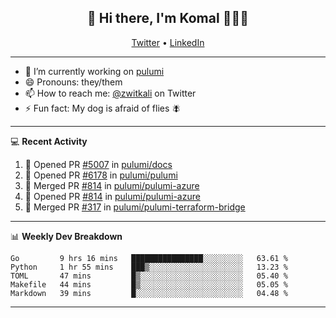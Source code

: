 <h2 align="center"> 👋 Hi there, I'm Komal 🧑🏾‍💻 </h2>
<p align="center">
    <a href="https://twitter.com/zwitkali">Twitter</a> •
    <a href="https://www.linkedin.com/in/komal-ali/">LinkedIn</a>
</p>

--------

- 🔭 I’m currently working on [pulumi](https://github.com/pulumi/pulumi)
- 😄 Pronouns: they/them
- 📫 How to reach me: [@zwitkali](https://twitter.com/zwitkali) on Twitter
- ⚡ Fun fact: My dog is afraid of flies 🪰

--------
💻 **Recent Activity**

<!--START_SECTION:activity-->
1. 💪 Opened PR [#5007](https://github.com/pulumi/docs/pull/5007) in [pulumi/docs](https://github.com/pulumi/docs)
2. 💪 Opened PR [#6178](https://github.com/pulumi/pulumi/pull/6178) in [pulumi/pulumi](https://github.com/pulumi/pulumi)
3. 🎉 Merged PR [#814](https://github.com/pulumi/pulumi-azure/pull/814) in [pulumi/pulumi-azure](https://github.com/pulumi/pulumi-azure)
4. 💪 Opened PR [#814](https://github.com/pulumi/pulumi-azure/pull/814) in [pulumi/pulumi-azure](https://github.com/pulumi/pulumi-azure)
5. 🎉 Merged PR [#317](https://github.com/pulumi/pulumi-terraform-bridge/pull/317) in [pulumi/pulumi-terraform-bridge](https://github.com/pulumi/pulumi-terraform-bridge)
<!--END_SECTION:activity-->

--------

📊 **Weekly Dev Breakdown**
<!--START_SECTION:waka-->
```text
Go         9 hrs 16 mins   ████████████████░░░░░░░░░   63.61 % 
Python     1 hr 55 mins    ███▒░░░░░░░░░░░░░░░░░░░░░   13.23 % 
TOML       47 mins         █▒░░░░░░░░░░░░░░░░░░░░░░░   05.40 % 
Makefile   44 mins         █▒░░░░░░░░░░░░░░░░░░░░░░░   05.05 % 
Markdown   39 mins         █░░░░░░░░░░░░░░░░░░░░░░░░   04.48 % 
```
<!--END_SECTION:waka-->

--------